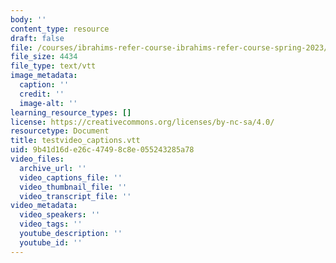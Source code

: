 ```yaml
---
body: ''
content_type: resource
draft: false
file: /courses/ibrahims-refer-course-ibrahims-refer-course-spring-2023/testvideo_captions.vtt
file_size: 4434
file_type: text/vtt
image_metadata:
  caption: ''
  credit: ''
  image-alt: ''
learning_resource_types: []
license: https://creativecommons.org/licenses/by-nc-sa/4.0/
resourcetype: Document
title: testvideo_captions.vtt
uid: 9b41d16d-e26c-4749-8c8e-055243285a78
video_files:
  archive_url: ''
  video_captions_file: ''
  video_thumbnail_file: ''
  video_transcript_file: ''
video_metadata:
  video_speakers: ''
  video_tags: ''
  youtube_description: ''
  youtube_id: ''
---
```

